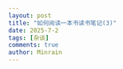 ```yaml
---
layout: post
title: "如何阅读一本书读书笔记(3)"
date: 2025-7-2
tags: [杂谈]
comments: true
author: Minrain
---
```


